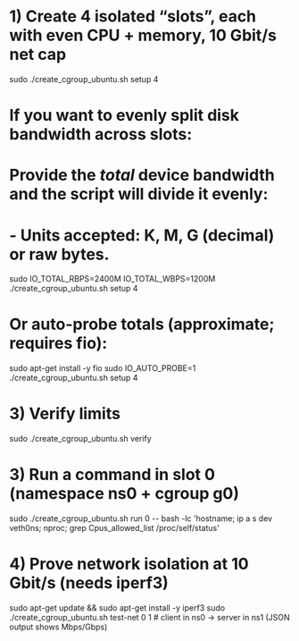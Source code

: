 # 1) Create 4 isolated “slots”, each with even CPU + memory, 10 Gbit/s net cap
sudo ./create_cgroup_ubuntu.sh setup 4

# If you want to evenly split disk bandwidth across slots:
# Provide the *total* device bandwidth and the script will divide it evenly:
#   - Units accepted: K, M, G (decimal) or raw bytes.
sudo IO_TOTAL_RBPS=2400M IO_TOTAL_WBPS=1200M ./create_cgroup_ubuntu.sh setup 4

# Or auto-probe totals (approximate; requires fio):
sudo apt-get install -y fio
sudo IO_AUTO_PROBE=1 ./create_cgroup_ubuntu.sh setup 4

# 3) Verify limits
sudo ./create_cgroup_ubuntu.sh verify

# 3) Run a command in slot 0 (namespace ns0 + cgroup g0)
sudo ./create_cgroup_ubuntu.sh run 0 -- bash -lc 'hostname; ip a s dev veth0ns; nproc; grep Cpus_allowed_list /proc/self/status'

# 4) Prove network isolation at 10 Gbit/s (needs iperf3)
sudo apt-get update && sudo apt-get install -y iperf3
sudo ./create_cgroup_ubuntu.sh test-net 0 1  # client in ns0 -> server in ns1 (JSON output shows Mbps/Gbps)
